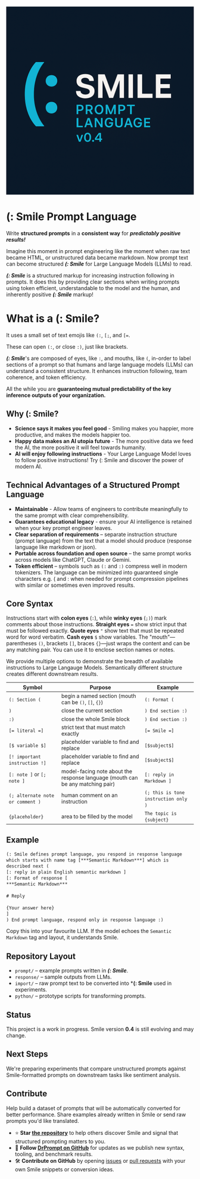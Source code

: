 ![Smile Prompt Language v0.4](Smile-logo.png)

# (: Smile Prompt Language

Write **structured prompts** in a **consistent way** for ***predictably positive results!***

Imagine this moment in prompt engineering like the moment when raw text became HTML, or unstructured data became markdown. Now prompt text can become structured ***(: Smile*** for Large Language Models (LLMs) to read. 

***(: Smile*** is a structured markup for increasing instruction following in prompts. It does this by providing clear sections when writing prompts using token efficient, understandable to the model and the human, and inherently positive ***(: Smile*** markup!

# What is a (: Smile?
It uses a small set of text emojis like  `(:`, `[;`, and `[=`.

These can open `(:`, or close `:)`, just like brackets.

***(: Smile***'s are composed of eyes, like `:`, and mouths, like  `(`, in-order to label sections of a prompt so that humans and large language models (LLMs) can understand a consistent structure. 
It enhances instruction following, team coherence, and token efficiency.

All the while you are **guaranteeing mutual predictability of the key inference outputs of your organization.**

## Why (: Smile?
- **Science says it makes you feel good** - Smiling makes you happier, more productive, and makes the models happier too.
- **Happy data makes an AI utopia future** - The more positive data we feed the AI, the more positive it will feel towards humanity.
- **AI will enjoy following instructions** - Your Large Language Model loves to follow positive instructions! Try (: Smile and discover the power of modern AI.

## Technical Advantages of a Structured Prompt Language
- **Maintainable** - Allow teams of engineers to contribute meaningfully to the same prompt with clear comprehensibility.
- **Guarantees educational legacy**  - ensure your AI intelligence is retained when your key prompt engineer leaves.
- **Clear separation of requirements** – separate instruction structure (prompt language) from the text that a model should produce (response language like markdown or json).
- **Portable across foundation and open source** – the same prompt works across models like ChatGPT, Claude or Gemini.
- **Token efficient** – symbols such as `(:` and `:)` compress well in modern tokenizers. The language can be minimized into guaranteed single characters e.g. ( and : when needed for prompt compression pipelines with similar or sometimes even improved results.

## Core Syntax
Instructions start with **colon eyes** (`:`), while **winky eyes** (`;)`) mark comments about those instructions. 
**Straight eyes** `=` show strict input that must be followed exactly. **Quote eyes** `"` show text that must be repeated word for word verbatim. **Cash eyes**  `$` show variables.
The "mouth"—parentheses `()`, brackets `[]`, braces `{}`—just wraps the content and can be any matching pair. You can use it to enclose section names or notes. 

We provide multiple options to demonstrate the breadth of available instructions to Large Langauge Models. Semantically different structure creates different downstream results.

| Symbol | Purpose | Example |
|--------|---------|---------|
| `(: Section (` | begin a named section (mouth can be `()`, `[]`, `{}`) | `(: Format (` |
| `)` | close the current section | `) End section :)` |
| `:)` | close the whole Smile block | `) End section :)` |
| `[= literal =]` | strict text that must match exactly | `[= Smile =]` |
| `[$ variable $]` | placeholder variable to find and replace | `[$subject$]` |
|  `[! important instruction !] ` | placeholder variable to find and replace | `[$subject$]` |
| `[: note ]` or `[; note ]` | model-facing note about the response language (mouth can be any matching pair) | `[: reply in Markdown ]` |
| `(; alternate note or comment )` | human comment on an instruction | `(; this is tone instruction only )` |
| `{placeholder}` | area to be filled by the model | `The topic is {subject}` |

## Example
```text
(: Smile defines prompt language, you respond in response language which starts with name tag [***Semantic Markdown***] which is described next (
[: reply in plain English semantic markdown ]
[: Format of response [
***Semantic Markdown***

# Reply

{Your answer here}
]
) End prompt language, respond only in response language :)
```
Copy this into your favourite LLM. If the model echoes the `Semantic Markdown` tag and layout, it understands Smile.

## Repository Layout
- `prompt/` – example prompts written in ***(: Smile***.
- `response/` – sample outputs from LLMs.
- `import/` – raw prompt text to be converted into ***(: Smile** used in experiments.
- `python/` – prototype scripts for transforming prompts.

## Status
This project is a work in progress. Smile version **0.4** is still evolving and may change.

## Next Steps
We're preparing experiments that compare unstructured prompts against Smile-formatted prompts on downstream tasks like sentiment analysis.

## Contribute
Help build a dataset of prompts that will be automatically converted for better performance. Share examples already written in Smile or send raw prompts you'd like translated.

- ⭐ **Star [the repository](https://github.com/DrPrompt/smile)** to help others discover Smile and signal that structured prompting matters to you.
- 🔔 **Follow [DrPrompt on GitHub](https://github.com/DrPrompt)** for updates as we publish new syntax, tooling, and benchmark results.
- 🛠️ **Contribute on GitHub** by opening [issues](https://github.com/DrPrompt/smile/issues) or [pull requests](https://github.com/DrPrompt/smile/pulls) with your own Smile snippets or conversion ideas.

